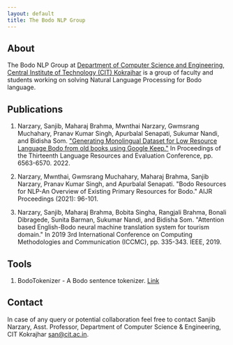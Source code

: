 ```yaml
---
layout: default
title: The Bodo NLP Group
---
```


## About
The Bodo NLP Group at [Department of Computer Science and Engineering](https://cit.ac.in/departments/cse/academic), [Central Institute of Technology (CIT) Kokrajhar](https://cit.ac.in) is a group of faculty and students working on solving Natural Language Processing for Bodo language.

## Publications
1. Narzary, Sanjib, Maharaj Brahma, Mwnthai Narzary, Gwmsrang Muchahary, Pranav Kumar Singh, Apurbalal Senapati, Sukumar Nandi, and Bidisha Som. ["Generating Monolingual Dataset for Low Resource Language Bodo from old books using Google Keep."](https://aclanthology.org/2022.lrec-1.705/) In Proceedings of the Thirteenth Language Resources and Evaluation Conference, pp. 6563-6570. 2022.

2. Narzary, Mwnthai, Gwmsrang Muchahary, Maharaj Brahma, Sanjib Narzary, Pranav Kumar Singh, and Apurbalal Senapati. "Bodo Resources for NLP-An Overview of Existing Primary Resources for Bodo." AIJR Proceedings (2021): 96-101.

3. Narzary, Sanjib, Maharaj Brahma, Bobita Singha, Rangjali Brahma, Bonali Dibragede, Sunita Barman, Sukumar Nandi, and Bidisha Som. "Attention based English-Bodo neural machine translation system for tourism domain." In 2019 3rd International Conference on Computing Methodologies and Communication (ICCMC), pp. 335-343. IEEE, 2019.

## Tools
1. BodoTokenizer - A Bodo sentence tokenizer. [Link](https://github.com/bodonlp/bodo-tokenizer)

## Contact
In case of any query or potential collaboration feel free to contact Sanjib Narzary, Asst. Professor, Department of Computer Science & Engineering, CIT Kokrajhar [san@cit.ac.in](san@cit.ac.in).